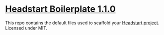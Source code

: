 # [Headstart Boilerplate 1.1.0](http://headstart.io)

This repo contains the default files used to scaffold your [Headstart project](http://headstart.io).
Licensed under MIT.
